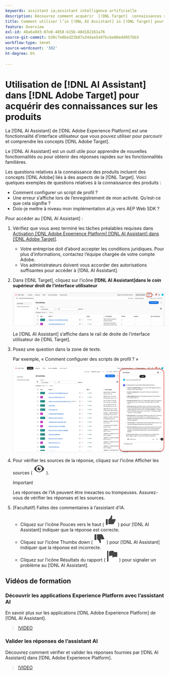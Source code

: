 ```yaml
---
keywords: assistant ia;assistant intelligence artificielle
description: Découvrez comment acquérir  [!DNL Target]  connaissances sur les produits avec  [!DNL AI Assistant].
title: Comment utiliser l’in [!DNL AI Assistant] in [!DNL Target] pour acquérir des connaissances sur le produit ?
feature: Overview
exl-id: 48a6a9d3-07e8-4858-b15b-48d182161a76
source-git-commit: b30c7e0bed23b87a34dae5d47bcbe80edd957bb3
workflow-type: tm+mt
source-wordcount: '302'
ht-degree: 6%

---
```


# Utilisation de [!DNL AI Assistant] dans [!DNL Adobe Target] pour acquérir des connaissances sur les produits

La [!DNL AI Assistant] de [!DNL Adobe Experience Platform] est une fonctionnalité d’interface utilisateur que vous pouvez utiliser pour parcourir et comprendre les concepts [!DNL Adobe Target].

Le [!DNL AI Assistant] est un outil utile pour apprendre de nouvelles fonctionnalités ou pour obtenir des réponses rapides sur les fonctionnalités familières.

Les questions relatives à la connaissance des produits incluent des concepts [!DNL Adobe] liés à des aspects de la [!DNL Target]. Voici quelques exemples de questions relatives à la connaissance des produits :

* Comment configurer un script de profil ?
* Une erreur s’affiche lors de l’enregistrement de mon activité. Qu’est-ce que cela signifie ?
* Dois-je mettre à niveau mon implémentation at.js vers AEP Web SDK ?

Pour accéder au [!DNL AI Assistant] :

1. Vérifiez que vous avez terminé les tâches préalables requises dans [Activation [!DNL Adobe Experience Platform] [!DNL AI Assistant] dans [!DNL Adobe Target]](/help/main/c-intro/ai-assistant.md).

   * Votre entreprise doit d’abord accepter les conditions juridiques. Pour plus d’informations, contactez l’équipe chargée de votre compte Adobe.
   * Vos administrateurs doivent vous accorder des autorisations suffisantes pour accéder à [!DNL AI Assistant].

1. Dans [!DNL Target], cliquez sur l’icône **[!DNL AI Assistant]dans le coin supérieur droit de l’interface utilisateur**

   ![Icône de l’assistant AI](/help/main/c-intro/assets/ai-assistant-icon.png)

   Le [!DNL AI Assistant] s’affiche dans le rail de droite de l’interface utilisateur de [!DNL Target].

1. Posez une question dans la zone de texte.

   Par exemple, « Comment configurer des scripts de profil ? »

   ![Assistant AI avec réponse](/help/main/c-intro/assets/ai-assistant-answer.png)

1. Pour vérifier les sources de la réponse, cliquez sur l’icône Afficher les sources ( ![icône Afficher les sources](/help/main/assets/icons/Visibility.svg) ).

   >[!IMPORTANT]
   >
   >Les réponses de l’IA peuvent être inexactes ou trompeuses. Assurez-vous de vérifier les réponses et les sources.

1. (Facultatif) Faites des commentaires à l’assistant d’IA.

   * Cliquez sur l’icône Pouces vers le haut ( ![icône Pouces vers le haut](/help/main/assets/icons/ThumbUp.svg) ) pour [!DNL AI Assistant] indiquer que la réponse est correcte.
   * Cliquez sur l’icône Thumbs down ( ![icône Thumbs down](/help/main/assets/icons/ThumbDown.svg) ) pour [!DNL AI Assistant] indiquer que la réponse est incorrecte.
   * Cliquez sur l’icône Résultats du rapport ( ![icône Résultats du rapport](/help/main/assets/icons/Flag.svg) ) pour signaler un problème au [!DNL AI Assistant].

## Vidéos de formation

### Découvrir les applications Experience Platform avec l’assistant AI

En savoir plus sur les applications [!DNL Adobe Experience Platform] de [!DNL AI Assistant].

>[!VIDEO](https://video.tv.adobe.com/v/3441024/?learn=on&#x26;enablevpops)

### Valider les réponses de l’assistant AI

Découvrez comment vérifier et valider les réponses fournies par [!DNL AI Assistant] dans [!DNL Adobe Experience Platform].

>[!VIDEO](https://video.tv.adobe.com/v/3441738/?learn=on&#x26;enablevpops)
